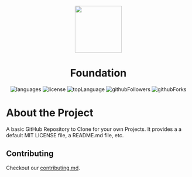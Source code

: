 <p align="center">
    <img src="https://raw.githubusercontent.com/CarefulProgrammer/Foundation/main/assets/Foundation%20Logo.svg" height="128">
    <h1 align="center">Foundation</h1>
</p>

<p align="center">
  <img alt="languages" src="https://img.shields.io/github/languages/count/carefulprogrammer/foundation?style=for-the-badge"/>
  <img alt="license" src="https://img.shields.io/github/license/carefulprogrammer/foundation?style=for-the-badge"/>
  <img alt="topLanguage" src="https://img.shields.io/github/languages/top/carefulprogrammer/foundation?style=for-the-badge"/>
  <img alt="githubFollowers" src="https://img.shields.io/github/followers/carefulprogrammer?style=for-the-badge"/>
  <img alt="githubForks" src="https://img.shields.io/github/forks/carefulprogrammer/foundation?style=for-the-badge"/>
</p>

# About the Project

A basic GitHub Repository to Clone for your own Projects. It provides a a default MIT LICENSE file, a README.md file, etc.

## Contributing

Checkout our [contributing.md](/contributing.md).
